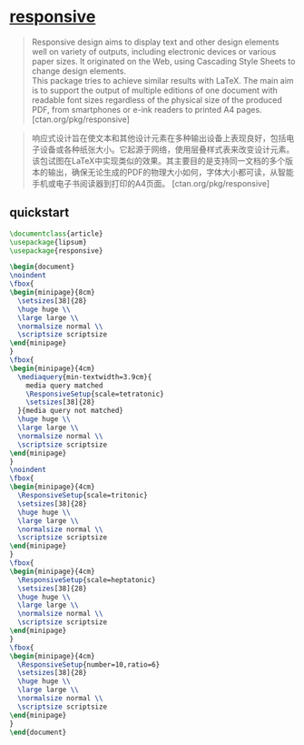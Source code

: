 # [responsive](https://www.ctan.org/pkg/responsive)

> Responsive design aims to display text and other design elements well on variety of outputs, including electronic devices or various paper sizes. It originated on the Web, using Cascading Style Sheets to change design elements.  
> This package tries to achieve similar results with LaTeX. The main aim is to support the output of multiple editions of one document with readable font sizes regardless of the physical size of the produced PDF, from smartphones or e-ink readers to printed A4 pages. [ctan.org/pkg/responsive]

> 响应式设计旨在使文本和其他设计元素在多种输出设备上表现良好，包括电子设备或各种纸张大小。它起源于网络，使用层叠样式表来改变设计元素。  
> 该包试图在LaTeX中实现类似的效果。其主要目的是支持同一文档的多个版本的输出，确保无论生成的PDF的物理大小如何，字体大小都可读，从智能手机或电子书阅读器到打印的A4页面。 [ctan.org/pkg/responsive]

## quickstart

```tex
\documentclass{article}
\usepackage{lipsum}
\usepackage{responsive}

\begin{document}
\noindent
\fbox{
\begin{minipage}{8cm}
  \setsizes[38]{28}
  \huge huge \\ 
  \large large \\
  \normalsize normal \\
  \scriptsize scriptsize
\end{minipage}
}
\fbox{
\begin{minipage}{4cm}
  \mediaquery{min-textwidth=3.9cm}{
    media query matched
    \ResponsiveSetup{scale=tetratonic}
    \setsizes[38]{28}
  }{media query not matched}
  \huge huge \\
  \large large \\
  \normalsize normal \\
  \scriptsize scriptsize
\end{minipage}
}
\noindent
\fbox{
\begin{minipage}{4cm}
  \ResponsiveSetup{scale=tritonic}
  \setsizes[38]{28}
  \huge huge \\
  \large large \\
  \normalsize normal \\
  \scriptsize scriptsize
\end{minipage}
}
\fbox{
\begin{minipage}{4cm}
  \ResponsiveSetup{scale=heptatonic}
  \setsizes[38]{28}
  \huge huge \\
  \large large \\
  \normalsize normal \\
  \scriptsize scriptsize
\end{minipage}
}
\fbox{
\begin{minipage}{4cm}
  \ResponsiveSetup{number=10,ratio=6}
  \setsizes[38]{28}
  \huge huge \\
  \large large \\
  \normalsize normal \\
  \scriptsize scriptsize
\end{minipage}
}
\end{document}
```
